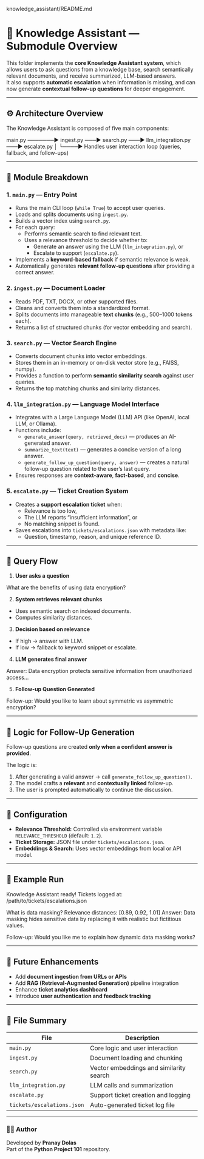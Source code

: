 knowledge_assistant/README.md
# 🧠 Knowledge Assistant — Submodule Overview

This folder implements the **core Knowledge Assistant system**, which allows users to ask questions from a knowledge base, search semantically relevant documents, and receive summarized, LLM-based answers.  
It also supports **automatic escalation** when information is missing, and can now generate **contextual follow-up questions** for deeper engagement.

---

## ⚙️ Architecture Overview

The Knowledge Assistant is composed of five main components:



main.py ───────► ingest.py ───► search.py ───► llm_integration.py ───► escalate.py
│
└────► Handles user interaction loop (queries, fallback, and follow-ups)


---

## 🧩 Module Breakdown

### 1. **`main.py` — Entry Point**
- Runs the main CLI loop (`while True`) to accept user queries.
- Loads and splits documents using `ingest.py`.
- Builds a vector index using `search.py`.
- For each query:
  - Performs semantic search to find relevant text.
  - Uses a relevance threshold to decide whether to:
    - Generate an answer using the LLM (`llm_integration.py`), or
    - Escalate to support (`escalate.py`).
- Implements a **keyword-based fallback** if semantic relevance is weak.
- Automatically generates **relevant follow-up questions** after providing a correct answer.

### 2. **`ingest.py` — Document Loader**
- Reads PDF, TXT, DOCX, or other supported files.
- Cleans and converts them into a standardized format.
- Splits documents into manageable **text chunks** (e.g., 500–1000 tokens each).
- Returns a list of structured chunks (for vector embedding and search).

### 3. **`search.py` — Vector Search Engine**
- Converts document chunks into vector embeddings.
- Stores them in an in-memory or on-disk vector store (e.g., FAISS, numpy).
- Provides a function to perform **semantic similarity search** against user queries.
- Returns the top matching chunks and similarity distances.

### 4. **`llm_integration.py` — Language Model Interface**
- Integrates with a Large Language Model (LLM) API (like OpenAI, local LLM, or Ollama).
- Functions include:
  - `generate_answer(query, retrieved_docs)` — produces an AI-generated answer.
  - `summarize_text(text)` — generates a concise version of a long answer.
  - `generate_follow_up_question(query, answer)` — creates a natural follow-up question related to the user’s last query.
- Ensures responses are **context-aware**, **fact-based**, and **concise**.

### 5. **`escalate.py` — Ticket Creation System**
- Creates a **support escalation ticket** when:
  - Relevance is too low,
  - The LLM reports “insufficient information”, or
  - No matching snippet is found.
- Saves escalations into `tickets/escalations.json` with metadata like:
  - Question, timestamp, reason, and unique reference ID.

---

## 🔁 Query Flow

1. **User asks a question**


What are the benefits of using data encryption?


2. **System retrieves relevant chunks**
- Uses semantic search on indexed documents.
- Computes similarity distances.

3. **Decision based on relevance**
- If high → answer with LLM.
- If low → fallback to keyword snippet or escalate.

4. **LLM generates final answer**


Answer: Data encryption protects sensitive information from unauthorized access...


5. **Follow-up Question Generated**


Follow-up: Would you like to learn about symmetric vs asymmetric encryption?


---

## 🧠 Logic for Follow-Up Generation

Follow-up questions are created **only when a confident answer is provided**.

The logic is:
1. After generating a valid answer → call `generate_follow_up_question()`.
2. The model crafts a **relevant** and **contextually linked** follow-up.
3. The user is prompted automatically to continue the discussion.

---

## 🧰 Configuration

- **Relevance Threshold:** Controlled via environment variable `RELEVANCE_THRESHOLD` (default: `1.2`).
- **Ticket Storage:** JSON file under `tickets/escalations.json`.
- **Embeddings & Search:** Uses vector embeddings from local or API model.

---

## 🧪 Example Run



Knowledge Assistant ready!
Tickets logged at: /path/to/tickets/escalations.json

What is data masking?
Relevance distances: [0.89, 0.92, 1.01]
Answer: Data masking hides sensitive data by replacing it with realistic but fictitious values.

Follow-up: Would you like me to explain how dynamic data masking works?


---

## 🧾 Future Enhancements

- Add **document ingestion from URLs or APIs**
- Add **RAG (Retrieval-Augmented Generation)** pipeline integration
- Enhance **ticket analytics dashboard**
- Introduce **user authentication and feedback tracking**

---

## 📂 File Summary

| File | Description |
|------|--------------|
| `main.py` | Core logic and user interaction |
| `ingest.py` | Document loading and chunking |
| `search.py` | Vector embeddings and similarity search |
| `llm_integration.py` | LLM calls and summarization |
| `escalate.py` | Support ticket creation and logging |
| `tickets/escalations.json` | Auto-generated ticket log file |

---

### 🧑‍💻 Author
Developed by **Pranay Dolas**  
Part of the **Python Project 101** repository.
